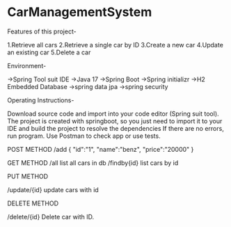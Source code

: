 # CarManagementSystem

Features of this project-

1.Retrieve all cars
2.Retrieve a single car by ID
3.Create a new car
4.Update an existing car
5.Delete a car

Environment-

->Spring Tool suit IDE
->Java 17
->Spring Boot
->Spring initializr
->H2 Embedded Database
->spring data jpa
->spring security

Operating Instructions-

Download source code and import into your code editor (Spring suit tool).
The project is created with springboot, so you just need to import it to your IDE and build the project to resolve the dependencies
If there are no errors, run program.
Use Postman to check app or use tests.

POST METHOD
/add
{
"id":"1",
"name":"benz",
"price":"20000"
}

GET METHOD
/all
list all cars in db
/findby{id}
list cars by id

PUT METHOD

/update/{id}
update cars with id

DELETE METHOD

/delete/{id}
Delete car with ID.

